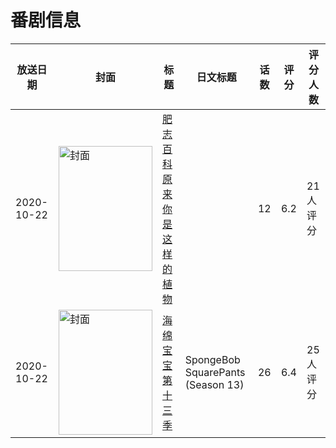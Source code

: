 # 番剧信息

|放送日期|封面|标题|日文标题|话数|评分|评分人数|
|---|---|---|---|---|---|---|
|2020-10-22|<img src="//lain.bgm.tv/pic/cover/c/4c/14/316789_kzwkB.jpg" alt="封面" style="width:150px;height:200px;object-fit:cover;">|[肥志百科 原来你是这样的植物](https://bangumi.tv/subject/316789)||12|6.2|21人评分|
|2020-10-22|<img src="//lain.bgm.tv/pic/cover/c/49/e6/320844_8hFJI.jpg" alt="封面" style="width:150px;height:200px;object-fit:cover;">|[海绵宝宝 第十三季](https://bangumi.tv/subject/320844)|SpongeBob SquarePants (Season 13)|26|6.4|25人评分|
